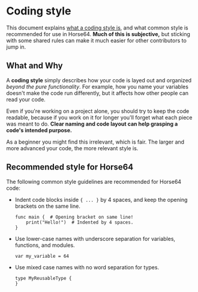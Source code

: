 
<!-- For license of this file, see LICENSE.md in the base folder. -->

Coding style
============

This document explains [what a coding style is](#what-and-why),
and what common style is recommended for use in Horse64.
**Much of this is subjective,** but sticking with some
shared rules can make it much easier for other contributors
to jump in.


What and Why
------------

A **coding style** simply describes how your code is layed out
and organized *beyond the pure functionality*. For example,
how you name your variables doesn't make the code run
differently, but it affects how other people can read your code.

Even if you're working on a project alone, you should try
to keep the code readable, because if you work on it for longer
you'll forget what each piece was meant to do. **Clear naming
and code layout can help grasping a code's intended purpose.**

As a beginner you might find this irrelevant, which is fair.
The larger and more advanced your code, the more relevant style is.


Recommended style for Horse64
-----------------------------

The following common style guidelines are recommended for
Horse64 code:

- Indent code blocks inside `{ ... }` by 4 spaces,
  and keep the opening brackets on the same line.
  ```Horse64
  func main {  # Opening bracket on same line!
      print("Hello!")  # Indented by 4 spaces.
  }
  ```

- Use lower-case names with underscore separation for
  variables, functions, and modules.
  ```Horse64
  var my_variable = 64
  ```

- Use mixed case names with no word separation for types.
  ```Horse64
  type MyReusableType {
  }
  ```

